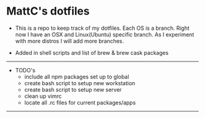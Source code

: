 # MattC's dotfiles  

* This is a repo to keep track of my dotfiles.  Each OS is a branch.  Right now I have an OSX and Linux(Ubuntu) specific branch.  As I experiment with more distros I will add more branches.  
  
* Added in shell scripts and list of brew & brew cask packages  

---  

* TODO's  
    * include all npm packages set up to global  
    * create bash script to setup new workstation  
    * create bash script to setup new server  
    * clean up vimrc  
    * locate all .rc files for current packages/apps  

---  
